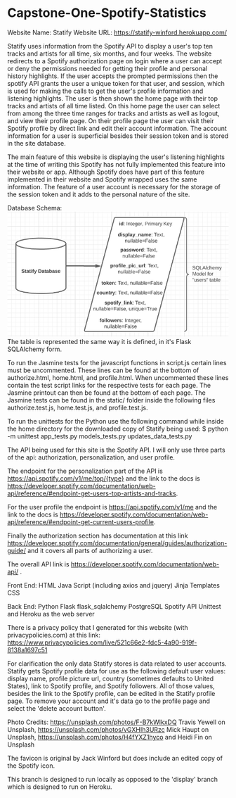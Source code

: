 # Capstone-One-Spotify-Statistics
Website Name: Statify
Website URL: https://statify-winford.herokuapp.com/

Statify uses information from the Spotify API to display a user's top ten tracks and artists for all time, six months, and four weeks. The website redirects to a Spotify authorization page on login where a user can accept or deny the permissions needed for getting their profile and personal history highlights. If the user accepts the prompted permissions then the spotify API grants the user a unique token for that user, and session, which is used for making the calls to get the user's profile information and listening highlights. The user is then shown the home page with their top tracks and artists of all time listed. On this home page the user can select from among the three time ranges for tracks and artists as well as logout, and view their profile page. On their profile page the user can visit their Spotify profile by direct link and edit their account information. The account information for a user is superficial besides their session token and is stored in the site database.

The main feature of this website is displaying the user's listening highlights at the time of writing this Spotify has not fully implemented this feature into their website or app. Although Spotify does have part of this feature implemented in their website and Spotify wrapped uses the same information. The feature of a user account is necessary for the storage of the session token and it adds to the personal nature of the site.

Database Schema:
![image info](./schema/finalSchema.png)
The table is represented the same way it is defined, in it's Flask SQLAlchemy form.

To run the Jasmine tests for the javascript functions in script.js certain lines must be uncommented. These lines can be found at the bottom of authorize.html, home.html, and profile.html. When uncommented these lines contain the test script links for the respective tests for each page. The Jasmine printout can then be found at the bottom of each page.
The Jasmine tests can be found in the static/ folder inside the following files authorize.test.js, home.test.js, and profile.test.js.

To run the unittests for the Python use the following command while inside the home directory for the downloaded copy of Statify being used:
$ python -m unittest app_tests.py models_tests.py updates_data_tests.py

The API being used for this site is the Spotify API. I will only use three parts of the api: authorization, personalization, and user profile. 

The endpoint for the personalization part of the API is https://api.spotify.com/v1/me/top/{type} and the link to the docs is https://developer.spotify.com/documentation/web-api/reference/#endpoint-get-users-top-artists-and-tracks.

For the user profile the endpoint is https://api.spotify.com/v1/me and the link to the docs is https://developer.spotify.com/documentation/web-api/reference/#endpoint-get-current-users-profile. 

Finally the authorization section has documentation at this link https://developer.spotify.com/documentation/general/guides/authorization-guide/ and it covers all parts of authorizing a user. 

The overall API link is https://developer.spotify.com/documentation/web-api/ .

Front End:
HTML
Java Script (including axios and jquery)
Jinja Templates
CSS

Back End:
Python
Flask
flask_sqlalchemy
PostgreSQL
Spotify API
Unittest
and Heroku as the web server

There is a privacy policy that I generated for this website (with privacypolicies.com) at this link: https://www.privacypolicies.com/live/521c66e2-fdc5-4a90-919f-8138a1697c51

For clarification the only data Statify stores is data related to user accounts. Statify gets Spotify profile data for use as the following default user values: display name, profile picture url, country (sometimes defaults to United States), link to Spotify profile, and Spotify followers. All of those values, besides the link to the Spotify profile, can be edited in the Statify profile page. To remove your account and it's data go to the profile page and select the 'delete account button'.

Photo Credits:
https://unsplash.com/photos/F-B7kWlkxDQ
Travis Yewell on Unsplash,
https://unsplash.com/photos/vGXHIh3URzc
Mick Haupt on Unsplash,
https://unsplash.com/photos/H4fYXZ1hyco
and Heidi Fin on Unsplash

The favicon is original by Jack Winford but does include an edited copy of 
the Spotify icon.

This branch is designed to run locally as opposed to the 'display' branch which is designed to run on Heroku.